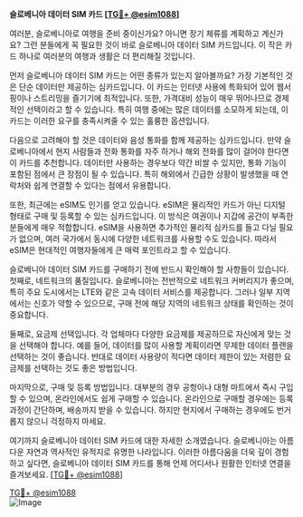 **슬로베니아 데이터 SIM 카드 [[TG💪+ @esim1088](https://t.me/s/esim1088)]**

여러분, 슬로베니아로 여행을 준비 중이신가요? 아니면 장기 체류를 계획하고 계신가요? 그런 분들에게 꼭 필요한 것이 바로 슬로베니아 데이터 SIM 카드입니다. 이 작은 카드 하나로 여러분의 여행과 생활은 더 편리해질 것입니다.

먼저 슬로베니아 데이터 SIM 카드는 어떤 종류가 있는지 알아볼까요? 가장 기본적인 것은 단순 데이터만 제공하는 심카드입니다. 이 카드는 인터넷 사용에 특화되어 있어 웹서핑이나 스트리밍을 즐기기에 최적입니다. 또한, 가격대비 성능이 매우 뛰어나므로 경제적인 선택이라고 할 수 있습니다. 특히 여행 중에는 많은 데이터를 소모하게 되는데, 이 카드는 이러한 요구를 충족시켜줄 수 있는 훌륭한 옵션입니다.

다음으로 고려해야 할 것은 데이터와 음성 통화를 함께 제공하는 심카드입니다. 만약 슬로베니아에서 현지 사람들과 전화 통화를 자주 하거나 해외 전화를 많이 걸어야 한다면 이 카드를 추천합니다. 데이터만 사용하는 경우보다 약간 비쌀 수 있지만, 통화 기능이 포함된 점에서 큰 장점이 될 수 있습니다. 특히 해외에서 긴급한 상황이 발생했을 때 연락처와 쉽게 연결할 수 있다는 점에서 유용합니다.

또한, 최근에는 eSIM도 인기를 얻고 있습니다. eSIM은 물리적인 카드가 아닌 디지털 형태로 구매 및 등록할 수 있는 심카드입니다. 이 방식은 여권이나 지갑에 공간이 부족한 분들에게 매우 적합합니다. eSIM을 사용하면 추가적인 물리적 심카드를 들고 다닐 필요가 없으며, 여러 국가에서 동시에 다양한 네트워크를 사용할 수도 있습니다. 따라서 eSIM은 현대적인 여행자들에게 큰 매력 포인트라고 할 수 있습니다.

슬로베니아 데이터 SIM 카드를 구매하기 전에 반드시 확인해야 할 사항들이 있습니다. 첫째로, 네트워크의 품질입니다. 슬로베니아는 전반적으로 네트워크 커버리지가 좋으며, 특히 주요 도시에서는 LTE와 같은 고속 데이터 서비스를 제공합니다. 그러나 일부 지역에서는 신호가 약할 수 있으므로, 구매 전에 해당 지역의 네트워크 상태를 확인하는 것이 중요합니다.

둘째로, 요금제 선택입니다. 각 업체마다 다양한 요금제를 제공하므로 자신에게 맞는 것을 선택해야 합니다. 예를 들어, 데이터를 많이 사용할 계획이라면 무제한 데이터 플랜을 선택하는 것이 좋습니다. 반대로 데이터 사용량이 적다면 데이터 제한이 있는 저렴한 요금제를 선택하는 것도 좋은 방법입니다.

마지막으로, 구매 및 등록 방법입니다. 대부분의 경우 공항이나 대형 마트에서 즉시 구입할 수 있으며, 온라인에서도 쉽게 구매할 수 있습니다. 온라인으로 구매할 경우에는 등록 과정이 간단하며, 배송까지 받을 수 있습니다. 하지만 현지에서 구매하는 경우에도 번거롭지 않으니 걱정하지 마세요.

여기까지 슬로베니아 데이터 SIM 카드에 대한 자세한 소개였습니다. 슬로베니아는 아름다운 자연과 역사적인 유적지로 유명한 나라입니다. 이러한 아름다움을 더욱 깊이 경험하고 싶다면, 슬로베니아 데이터 SIM 카드를 통해 언제 어디서나 원활한 인터넷 연결을 즐겨보세요. [[TG💪+ @esim1088](https://t.me/s/esim1088)]

[TG💪+ @esim1088](https://t.me/s/esim1088)  
![Image](https://i.postimg.cc/Y0z9fWf4/image.png)